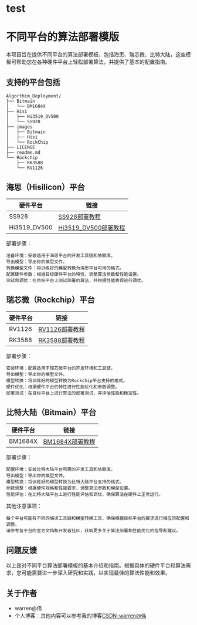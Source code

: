 # test
# 不同平台的算法部署模版
本项目旨在提供不同平台的算法部署模板，包括海思、瑞芯微、比特大陆，这些模板可帮助您在各种硬件平台上轻松部署算法，并提供了基本的配置指南。

## 支持的平台包括
```
Algorthim_Deployment/
├── Bitmain
│   └── BM1684X
├── Hisi
│   ├── Hi3519_DV500
│   └── SS928
├── images
│   ├── Bitmain
│   ├── Hisi
│   └── RockChip
├── LICENSE
├── readme.md
└── Rockchip
    ├── RK3588
    └── RV1126
```

## 海思（Hisilicon）平台

| 硬件平台        | 链接                                         |
|----------------|----------------------------------------------|
| SS928          | [SS928部署教程](https://gitee.com/warren-wei/Algorithm-deployment-template-of-each-platform/tree/master/Hisi/SS928) |
| Hi3519_DV500  | [Hi3519_DV500部署教程](https://gitee.com/warren-wei/Algorithm-deployment-template-of-each-platform/tree/master/Hisi/Hi3519_DV500) |


部署步骤：

    准备环境：安装适用于海思平台的开发工具链和依赖库。
    导出模型：导出你的模型文件。
    转换模型文件：将训练好的模型转换为海思平台可用的格式。
    配置硬件参数：根据目标硬件平台的特性，调整算法参数和性能设置。
    测试和调优：在目标平台上测试部署的算法，并根据性能表现进行调优。

## 瑞芯微（Rockchip）平台
| 硬件平台        | 链接                                         |
|----------------|----------------------------------------------|
| RV1126          | [RV1126部署教程](https://gitee.com/warren-wei/Algorithm-deployment-template-of-each-platform/tree/master/Rockchip/RV1126) |
| RK3588  | [RK3588部署教程](https://gitee.com/warren-wei/Algorithm-deployment-template-of-each-platform/tree/master/Rockchip/RK3588) 

部署步骤：

    安装环境：配置适用于瑞芯微平台的开发环境和工具链。
    导出模型：导出你的模型文件。
    模型转换：将训练好的模型转换为Rockchip平台支持的格式。
    硬件优化：根据硬件平台的特性进行性能优化和参数调整。
    部署测试：在目标平台上进行算法的部署测试，并评估性能和稳定性。

## 比特大陆（Bitmain）平台
| 硬件平台        | 链接                                         |
|----------------|----------------------------------------------|
| BM1684X          | [BM1684X部署教程](https://gitee.com/warren-wei/Algorithm-deployment-template-of-each-platform/tree/master/Bitmain/BM1684X) |


部署步骤：

    配置环境：安装比特大陆平台所需的开发工具和依赖库。
    导出模型：导出你的模型文件。
    模型转换：将训练好的模型转换为比特大陆平台支持的格式。
    参数调整：根据硬件规格和性能要求，调整算法参数和模型设置。
    性能评估：在比特大陆平台上进行性能评估和调优，确保算法在硬件上正常运行。

其他注意事项：

    每个平台可能有不同的编译工具链和模型转换工具，确保根据目标平台的要求进行相应的配置和调整。
    请参考各平台的官方文档和开发者社区，获取更多关于算法部署和性能优化的指导和建议。

## 问题反馈
以上是对不同平台算法部署模板的基本介绍和指南。根据具体的硬件平台和算法需求，您可能需要进一步深入研究和实践，以实现最佳的算法性能和效果。
 
## 关于作者
* warren@伟
* 个人博客：其他内容可以参考我的博客[CSDN-warren@伟](https://blog.csdn.net/warren103098?type=blog)

